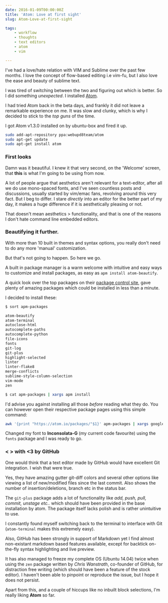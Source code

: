 ```yaml
---
date: 2016-01-09T00:00:00Z
title: 'Atom: Love at first sight'
slug: Atom-Love-at-first-sight

tags:
    - workflow
    - thoughts
    - text editors
    - atom
    - vim

---
```


I've had a love/hate relation with VIM and Sublime over the past few months. I love the concept of flow-based editing i.e vim-fu, but I also love the ease and beauty of sublime text.

I was tired of switching between the two and figuring out which is better. So I did something *unexpected*. I installed [Atom](https://atom.io).

<!--more-->

I had tried Atom back in the beta days, and frankly it did not leave a remarkable experience on me. It was slow and clunky, which is why I decided to stick to the *top guns* of the time.

I got Atom v1.3.0 installed on by ubuntu-box and fired it up.

~~~sh
sudo add-apt-repository ppa:webupd8team/atom
sudo apt-get update
sudo apt-get install atom
~~~

### First looks

Damn was it beautiful. I knew it that very second, on the 'Welcome' screen, that **this** is what I'm going to be using from now.

A lot of people argue that aesthetics aren't relevant for a text-editor, after all we do use mono-spaced fonts, and I've seen countless posts and discussions, usually started by vim/emac fans, revolving around this very fact. But I beg to differ. I stare *directly* into an editor for the better part of my day, it makes a huge difference if it is aesthetically pleasing or not.

That doesn't mean aesthetics > functionality, and that is one of the reasons I don't hate command line embedded editors.

### Beautifying it further.

With more than 10 built in themes and syntax options, you really don't need to do any more 'manual' customization.

But that's not going to happen. So here we go.

A built in package manager is a warm welcome with intuitive and easy ways to customize and install packages, as easy as `apm install atom-beautify`.

A quick look over the top packages on their [package control site](https://atom.io/packages/list), gave plenty of amazing packages which could be installed in less than a minute.

I decided to install these:

~~~sh
$ sort apm-packages

atom-beautify
atom-terminal
autoclose-html
autocomplete-paths
autocomplete-python
file-icons
fonts
git-log
git-plus
highlight-selected
linter
linter-flake8
merge-conflicts
sublime-style-column-selection
vim-mode
zen

$ cat apm-packages | xargs apm install
~~~

I'd advise you against installing all those *before* reading what they do. You can however open their respective package pages using this simple command:

~~~sh
awk '{print "https://atom.io/packages/"$1}' apm-packages | xargs google-chrome
~~~

Changed my font to **Inconsolata-G** (my current code favourite) using the `fonts` package and I was ready to go.

### < > with <3 by GitHub

One would think that a text editor made by GitHub would have excellent Git integration. I wish that were true.

Yes, they have amazing gutter git-diff colors and several other options like viewing a list of new/modified files since the last commit. Also shows the number of insertion/deletions, branch etc in the status bar.

The `git-plus` package adds a lot of functionality like *add, push, pull, commit, unstage etc..* which should have been provided in the base installation by atom. The package itself lacks polish and is rather unintuitive to use.

I constantly found myself switching back to the terminal to interface with Git (`atom-terminal` makes this extremely easy).

Also, GitHub has been strongly in support of Markdown yet I find almost non-existant markdown based features available, except for backtick on-the-fly syntax highlighting and live preview.

It has also managed to freeze my complete OS (Ubuntu 14.04) twice when using the `zen` package written by *Chris Wanstrath*, co-founder of GitHub, for distraction free writing (which should have been a feature of the stock editor). I haven't been able to pinpoint or reproduce the issue, but I hope it does not persist.

Apart from this, and a couple of hiccups like no inbuilt block selections, I'm really liking **Atom** so far.
